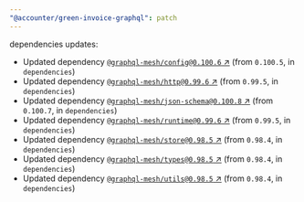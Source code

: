 ```yaml
---
"@accounter/green-invoice-graphql": patch
---
```

dependencies updates:
  - Updated dependency [`@graphql-mesh/config@0.100.6` ↗︎](https://www.npmjs.com/package/@graphql-mesh/config/v/0.100.6) (from `0.100.5`, in `dependencies`)
  - Updated dependency [`@graphql-mesh/http@0.99.6` ↗︎](https://www.npmjs.com/package/@graphql-mesh/http/v/0.99.6) (from `0.99.5`, in `dependencies`)
  - Updated dependency [`@graphql-mesh/json-schema@0.100.8` ↗︎](https://www.npmjs.com/package/@graphql-mesh/json-schema/v/0.100.8) (from `0.100.7`, in `dependencies`)
  - Updated dependency [`@graphql-mesh/runtime@0.99.6` ↗︎](https://www.npmjs.com/package/@graphql-mesh/runtime/v/0.99.6) (from `0.99.5`, in `dependencies`)
  - Updated dependency [`@graphql-mesh/store@0.98.5` ↗︎](https://www.npmjs.com/package/@graphql-mesh/store/v/0.98.5) (from `0.98.4`, in `dependencies`)
  - Updated dependency [`@graphql-mesh/types@0.98.5` ↗︎](https://www.npmjs.com/package/@graphql-mesh/types/v/0.98.5) (from `0.98.4`, in `dependencies`)
  - Updated dependency [`@graphql-mesh/utils@0.98.5` ↗︎](https://www.npmjs.com/package/@graphql-mesh/utils/v/0.98.5) (from `0.98.4`, in `dependencies`)
